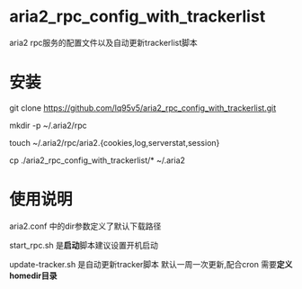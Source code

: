 # aria2_rpc_config_with_trackerlist
aria2 rpc服务的配置文件以及自动更新trackerlist脚本

# 安装

git clone https://github.com/lq95v5/aria2_rpc_config_with_trackerlist.git

mkdir -p ~/.aria2/rpc

touch ~/.aria2/rpc/aria2.{cookies,log,serverstat,session}

cp ./aria2_rpc_config_with_trackerlist/* ~/.aria2


# 使用说明
aria2.conf 中的dir参数定义了默认下载路径

start_rpc.sh 是**启动**脚本建议设置开机启动

update-tracker.sh 是自动更新tracker脚本 默认一周一次更新,配合cron 需要**定义homedir目录**
